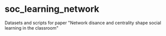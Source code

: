 # soc_learning_network
Datasets and scripts for paper "Network disance and centrality shape social learning in the classroom"
